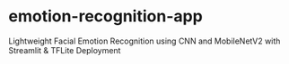 # emotion-recognition-app
Lightweight Facial Emotion Recognition using CNN and MobileNetV2 with Streamlit &amp; TFLite Deployment
